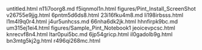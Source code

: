 untitled.html
n11i7oorg8.md
f5iqnmol1n.html
figures/Pint_Install_ScreenShot
v26755e9jjg.html
6pntm5d6ds8.html
23i16fku4m8.md
li198irbsss.html
l1m4l9q0r4.html
j4ur5unhcss.md
66nha6dk2jk.html
hhnfirpk9bc.md
um315ej1ei4.html
figures/Sample_Pint_Notebook1
jeoicevpcsc.html
knrecvf8n4.html
ltar0pui5bc.md
6jp54gricp.html
il0gadolb9g.html
bn3mtg5kj2g.html
r496qi268mc.html
